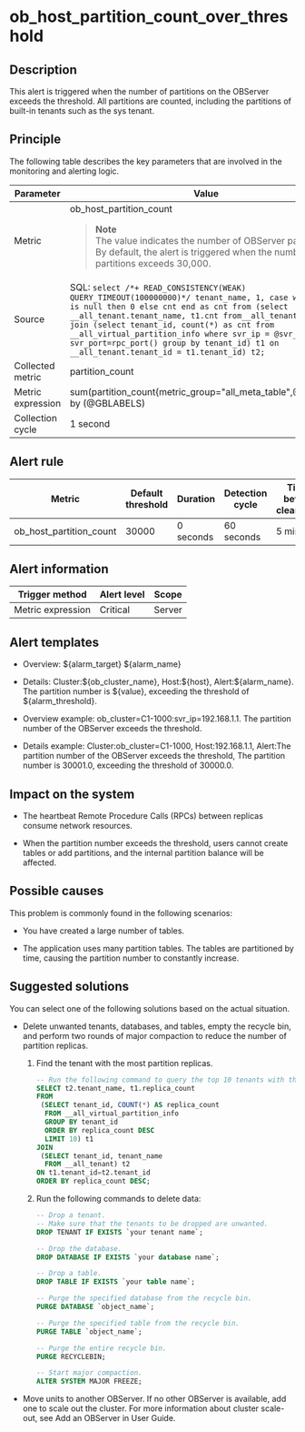 ob_host_partition_count_over_threshold
===========================================================

**Description**
------------------------------------

This alert is triggered when the number of partitions on the OBServer exceeds the threshold. All partitions are counted, including the partitions of built-in tenants such as the sys tenant.

Principle
------------------------------

The following table describes the key parameters that are involved in the monitoring and alerting logic.

|     Parameter     |                                                                                                                                                                                                                             Value                                                                                                                                                                                                                             |
|-------------------|---------------------------------------------------------------------------------------------------------------------------------------------------------------------------------------------------------------------------------------------------------------------------------------------------------------------------------------------------------------------------------------------------------------------------------------------------------------|
| Metric            | ob_host_partition_count <blockquote>**Note** <br> The value indicates the number of OBServer partitions. By default, the alert is triggered when the number of partitions exceeds 30,000. </blockquote>                                                                                                                                                                                                                                                    |
| Source            | SQL: ```select /*+ READ_CONSISTENCY(WEAK) QUERY_TIMEOUT(100000000)*/ tenant_name, 1, case when cnt is null then 0 else cnt end as cnt from (select __all_tenant.tenant_name, t1.cnt from__all_tenant left join (select tenant_id, count(*) as cnt from __all_virtual_partition_info where svr_ip = @svr_ip and svr_port=rpc_port() group by tenant_id) t1 on __all_tenant.tenant_id = t1.tenant_id) t2;```  |
| Collected metric  | partition_count                                                                                                                                                                                                                                                                                                                                                                                                                                               |
| Metric expression | sum(partition_count{metric_group="all_meta_table",@LABELS}) by (@GBLABELS)                                                                                                                                                                                                                                                                                                                                                                                    |
| Collection cycle  | 1 second                                                                                                                                                                                                                                                                                                                                                                                                                                                      |

**Alert rule**
-----------------------------------

|         Metric          | Default threshold | Duration  | Detection cycle | Time before clearance |
|-------------------------|-------------------|-----------|-----------------|-----------------------|
| ob_host_partition_count | 30000             | 0 seconds | 60 seconds      | 5 minutes             |

**Alert information**
------------------------------------------

|  Trigger method   | Alert level | Scope  |
|-------------------|-------------|--------|
| Metric expression | Critical    | Server |

**Alert templates**
----------------------------------------

* Overview: \${alarm_target} \${alarm_name}

* Details: Cluster:\${ob_cluster_name}, Host:\${host}, Alert:\${alarm_name}. The partition number is \${value}, exceeding the threshold of \${alarm_threshold}.

* Overview example: ob_cluster=C1-1000:svr_ip=192.168.1.1. The partition number of the OBServer exceeds the threshold.

* Details example: Cluster:ob_cluster=C1-1000, Host:192.168.1.1, Alert:The partition number of the OBServer exceeds the threshold, The partition number is 30001.0, exceeding the threshold of 30000.0.  

**Impact on the system**
---------------------------------------------

* The heartbeat Remote Procedure Calls (RPCs) between replicas consume network resources.

* When the partition number exceeds the threshold, users cannot create tables or add partitions, and the internal partition balance will be affected.

**Possible causes**
----------------------------------------

This problem is commonly found in the following scenarios:

* You have created a large number of tables.

* The application uses many partition tables. The tables are partitioned by time, causing the partition number to constantly increase.

**Suggested solutions**
--------------------------------------------

You can select one of the following solutions based on the actual situation.

* Delete unwanted tenants, databases, and tables, empty the recycle bin, and perform two rounds of major compaction to reduce the number of partition replicas.

  1. Find the tenant with the most partition replicas.

     ```sql
     -- Run the following command to query the top 10 tenants with the most replicas.
     SELECT t2.tenant_name, t1.replica_count
     FROM 
      (SELECT tenant_id, COUNT(*) AS replica_count
       FROM __all_virtual_partition_info
       GROUP BY tenant_id
       ORDER BY replica_count DESC
       LIMIT 10) t1
     JOIN
      (SELECT tenant_id, tenant_name
       FROM __all_tenant) t2
     ON t1.tenant_id=t2.tenant_id
     ORDER BY replica_count DESC;
     ```

  2. Run the following commands to delete data:

     ```sql
     -- Drop a tenant.
     -- Make sure that the tenants to be dropped are unwanted. 
     DROP TENANT IF EXISTS `your tenant name`;
     
     -- Drop the database.
     DROP DATABASE IF EXISTS `your database name`;
     
     -- Drop a table.
     DROP TABLE IF EXISTS `your table name`;
     
     -- Purge the specified database from the recycle bin.
     PURGE DATABASE `object_name`;
     
     -- Purge the specified table from the recycle bin.
     PURGE TABLE `object_name`;
     
     -- Purge the entire recycle bin.
     PURGE RECYCLEBIN;
     
     -- Start major compaction.
     ALTER SYSTEM MAJOR FREEZE;
     ```

* Move units to another OBServer. If no other OBServer is available, add one to scale out the cluster. For more information about cluster scale-out, see Add an OBServer in User Guide.
